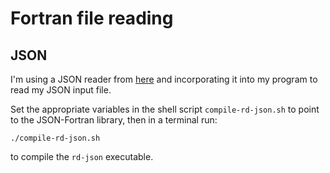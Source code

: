# Fortran file reading

## JSON

I'm using a JSON reader from [here](https://github.com/jacobwilliams/json-fortran/tree/8.2.0) and incorporating
it into my program to read my JSON input file.

Set the appropriate variables in the shell script `compile-rd-json.sh` to point to the JSON-Fortran library, 
then in a terminal run:

```
./compile-rd-json.sh
```

to compile the `rd-json` executable. 

